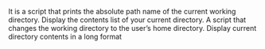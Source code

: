It is a script that prints the absolute path name of the current working directory.
Display the contents list of your current directory.
A script that changes the working directory to the user’s home directory.
Display current directory contents in a long format

